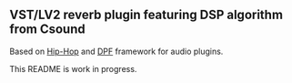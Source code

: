 VST/LV2 reverb plugin featuring DSP algorithm from Csound
---------------------------------------------------------

Based on [Hip-Hop](https://github.com/lucianoiam/hiphop) and [DPF](https://github.com/DISTRHO/DPF) framework for audio plugins.

This README is work in progress.
